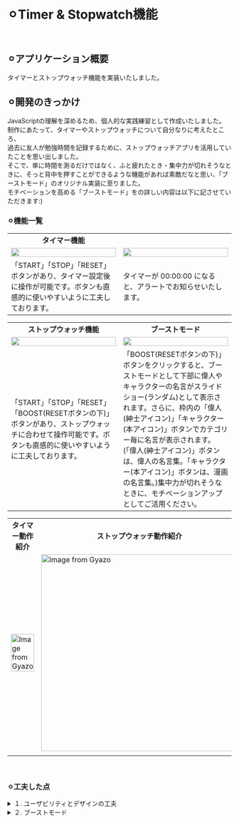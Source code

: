 # ⚪︎Timer & Stopwatch機能
<br>


## ⚪︎アプリケーション概要
タイマーとストップウォッチ機能を実装いたしました。
<br>


## ⚪︎開発のきっかけ
JavaScriptの理解を深めるため、個人的な実践練習として作成いたしました。<br>
制作にあたって、タイマーやストップウォッチについて自分なりに考えたところ、<br>
過去に友人が勉強時間を記録するために、ストップウォッチアプリを活用していたことを思い出しました。<br>
そこで、単に時間を測るだけではなく、ふと疲れたとき・集中力が切れそうなときに、そっと背中を押すことができるような機能があれば素敵だなと思い、「ブーストモード」のオリジナル実装に至りました。<br>
モチベーションを高める「ブーストモード」をの詳しい内容は以下に記させていただきます:)
<br>


### ⚪︎機能一覧
<table width="100%" cellspacing="10">
  <tr>
    <td width="50%" align="center"><b>タイマー機能</b></td>
    <!-- <td width="50%" align="center"><b></b></td> -->
  </tr>
  <tr>
    <td width="50%"><img src="https://github.com/user-attachments/assets/77239507-bf55-4f3d-89dc-ba2d9fd5ee4f" width="100%"></td>
    <td width="50%"><img src="https://github.com/user-attachments/assets/1fb9be75-fdbc-4ac0-be73-da5b308df40c" width="100%"></td>
  </tr>
  <tr>
    <td width="50%">「START」「STOP」「RESET」ボタンがあり、タイマー設定後に操作が可能です。ボタンも直感的に使いやすいように工夫しております。</td>
    <td width="50%">タイマーが 00:00:00 になると、アラートでお知らせいたします。</td>
  </tr>
</table>

<table width="100%" cellspacing="10">
  <tr>
    <td width="50%" align="center"><b>ストップウォッチ機能</b></td>
    <td width="50%" align="center"><b>ブーストモード</b></td>
  </tr>
  <tr>
    <td width="50%"><img src="https://github.com/user-attachments/assets/05a35f3c-0e5a-4c8b-ae21-89b07f9924f1" width="100%"></td>
    <td width="50%"><img src="https://github.com/user-attachments/assets/898e4b30-7ee1-4bdd-b5b6-5e007797bacc" width="100%"></td>
  </tr>
  <tr>
    <td width="50%">「START」「STOP」「RESET」「BOOST(RESETボタンの下)」ボタンがあり、ストップウォッチに合わせて操作可能です。ボタンも直感的に使いやすいように工夫しております。</td>
    <td width="50%">「BOOST(RESETボタンの下)」ボタンをクリックすると、ブーストモードとして下部に偉人やキャラクターの名言がスライドショー(ランダム)として表示されます。さらに、枠内の「偉人(紳士アイコン)」「キャラクター(本アイコン)」ボタンでカテゴリー毎に名言が表示されます。(「偉人(紳士アイコン)」ボタンは、偉人の名言集。「キャラクター(本アイコン)」ボタンは、漫画の名言集。)集中力が切れそうなときに、モチベーションアップとしてご活用ください。</td>
  </tr>
</table>

<table width="100%" cellspacing="10">
  <tr>
    <td width="50%" align="center"><b>タイマー動作紹介</b></td>
    <td width="50%" align="center"><b>ストップウォッチ動作紹介</b></td>
  </tr>
  <tr>
    <td width="50%">
      <a href="https://gyazo.com/e5a871c59ed67d3f2ad580de40d4d0e8">
        <img src="https://i.gyazo.com/e5a871c59ed67d3f2ad580de40d4d0e8.gif" alt="Image from Gyazo" width="100%"/>
      </a>
    </td>
    <td width="50%">
      <a href="https://gyazo.com/a1a12135bca036c545c5e8604c4b42a2">
        <img src="https://i.gyazo.com/a1a12135bca036c545c5e8604c4b42a2.gif" alt="Image from Gyazo" width="442"/>
      </a>
    </td>
  </tr>
  <tr>
    <td width="50%"></td>
    <td width="50%"></td>
  </tr>
</table>
<br>


### ⚪︎工夫した点
<details>
<summary>１. ユーザビリティとデザインの工夫</summary>
- タイマーやストップウォッチの基本的な機能に加え、ユーザーが次にどのボタンを押すべきか視覚的、尚且つ直感的にわかるように工夫いたしました。
</details>

<details>
<summary>２. ブーストモード</summary>
- 「ブーストモード」には「ランダム(初期設定)」「偉人名言」「キャラクター名言」とカテゴリー分けされており、ユーザーの気分にあったものを選べるようにしております。
- タイマーやストップウォッチの本来の機能を損なわせないために、「ブーストモード」ボタンは、あえて控えめなデザイン(カーソルを合わせると現れるデザイン)にしております。
- しかし、1度選択したらモチベーションアップのため目立つようにデザインしております。
</details>
<br>

